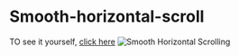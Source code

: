 # Smooth-horizontal-scroll
TO see it yourself, [click here](https://cityisbetter.github.io/Smooth-horizontal-scroll)
![Smooth Horizontal Scrolling](Smooth-Horizontal-scrolling.gif)
